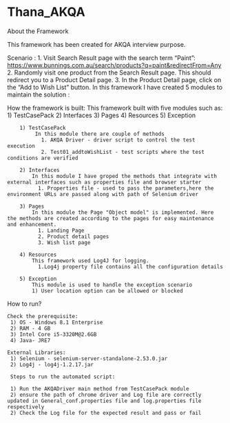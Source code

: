 # Thana_AKQA

About the Framework

This framework has been created for AKQA interview purpose. 

 Scenario : 
	1. Visit Search Result page with the search term “Paint”: https://www.bunnings.com.au/search/products?q=paint&redirectFrom=Any
    2. Randomly visit one product from the Search Result page. This should redirect you to a Product Detail page.
    3. In the Product Detail page, click on the “Add to Wish List” button. In this framework I have created 5 modules to maintain the solution :
 
 How the framework is built:
  This framework built with five modules such as:
	1) TestCasePack
	2) Interfaces
	3) Pages
	4) Resources
	5) Exception

		1) TestCasePack
			 In this module there are couple of methods 
			   1. AKQA Driver - driver script to control the test execution
			   2. Test01_addtoWishList - test scripts where the test conditions are verified

		2) Interfaces
			In this module I have groped the methods that integrate with external interfaces such as properties file and browser starter
			  1. Properties file - used to pass the parameters,here the environment URLs are passed along with path of Selenium driver

		3) Pages
			In this module the Page "Object model" is implemented. Here the methods are created according to the pages for easy maintenance and enhancement.
			  1. Landing Page
			  2. Product detail pages
			  3. Wish list page

		4) Resources
			This framework used Log4J for logging.
			  1.Log4j property file contains all the configuration details

		5) Exception
			This module is used to handle the exception scenario
			1) User location option can be allowed or blocked

How to run?

	Check the prerequisite:
	 1) OS - Windows 8.1 Enterprise
	 2) RAM - 4 GB
	 3) Intel Core i5-3320M@2.6GB
	 4) Java- JRE7
	 
	External Libraries:
	 1) Selenium - selenium-server-standalone-2.53.0.jar
	 2) Log4j - log4j-1.2.17.jar
	 
	 Steps to run the automated script:
	 
	 1) Run the AKQADriver main method from TestCasePack module
	 2) ensure the path of chrome driver and Log file are correctly updated in General_conf.properties file and log.properties file respectively
	 2) Check the Log file for the expected result and pass or fail

